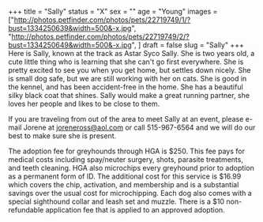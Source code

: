 +++
title = "Sally"
status = "X"
sex = ""
age = "Young"
images = ["http://photos.petfinder.com/photos/pets/22719749/1/?bust=1334250639&width=500&-x.jpg",
"http://photos.petfinder.com/photos/pets/22719749/2/?bust=1334250649&width=500&-x.jpg",
]
draft = false
slug = "Sally"
+++
Here is Sally, known at the track as Astar Syco Sally. She is two years old, a cute little thing who is learning that she can't go first everywhere. She is pretty excited to see you when you get home, but settles down nicely. She is small dog safe, but we are still working with her on cats. She is good in the kennel, and has been accident-free in the home. She has a beautiful silky black coat that shines. Sally would make a great running partner, she loves her people and likes to be close to them.


If you are traveling from out of the area to meet Sally at an event, please e-mail Jorene at joreneross@aol.com or call 515-967-6564 and we will do our best to make sure she is present.

The adoption fee for greyhounds through HGA is $250. This fee pays for medical costs including spay/neuter surgery, shots, parasite treatments, and teeth cleaning. HGA also microchips every greyhound prior to adoption as a permanent form of ID. The additional cost for this service is $16.99 which covers the chip, activation, and membership and is a substantial savings over the usual cost for microchipping. Each dog also comes with a special sighthound collar and leash set and muzzle. There is a $10 non-refundable application fee that is applied to an approved adoption.

